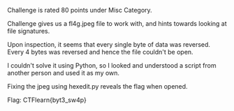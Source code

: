 Challenge is rated 80 points under Misc Category.

Challenge gives us a fl4g.jpeg file to work with, and hints towards looking at file signatures.

Upon inspection, it seems that every single byte of data was reversed. Every 4 bytes was reversed and hence the file couldn't be open.

I couldn't solve it using Python, so I looked and understood a script from another person and used it as my own.

Fixing the jpeg using hexedit.py reveals the flag when opened. 

Flag: CTFlearn{byt3_sw4p}
